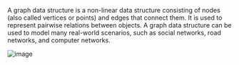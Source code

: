 A graph data structure is a non-linear data structure consisting of nodes (also called vertices or points) and edges that connect them. It is used to represent pairwise relations between objects. A graph data structure can be used to model many real-world scenarios, such as social networks, road networks, and computer networks.

![image](https://github.com/govindraj-7c/Java-DSA/assets/126868326/2b64bd92-afa4-4759-b74e-90d361689c35)
